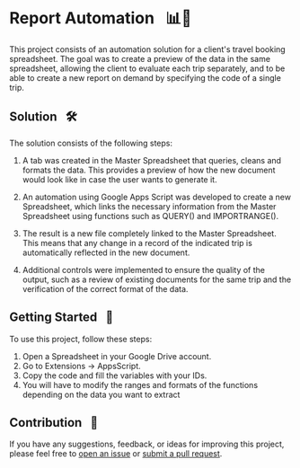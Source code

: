 # Report Automation &nbsp; 📊🚀

This project consists of an automation solution for a client's travel booking spreadsheet. The goal was to create a preview of the data in the same spreadsheet, allowing the client to evaluate each trip separately, and to be able to create a new report on demand by specifying the code of a single trip.



## Solution &nbsp; 🛠️

The solution consists of the following steps:

1. A tab was created in the Master Spreadsheet that queries, cleans and formats the data. This provides a preview of how the new document would look like in case the user wants to generate it.

2. An automation using Google Apps Script was developed to create a new Spreadsheet, which links the necessary information from the Master Spreadsheet using functions such as QUERY() and IMPORTRANGE().

3. The result is a new file completely linked to the Master Spreadsheet. This means that any change in a record of the indicated trip is automatically reflected in the new document.

4. Additional controls were implemented to ensure the quality of the output, such as a review of existing documents for the same trip and the verification of the correct format of the data.

## Getting Started &nbsp; 🚀

To use this project, follow these steps:

1. Open a Spreadsheet in your Google Drive account.
2. Go to Extensions -> AppsScript.
3. Copy the code and fill the variables with your IDs.
4. You will have to modify the ranges and formats of the functions depending on the data you want to extract

## Contribution &nbsp; 🤝

If you have any suggestions, feedback, or ideas for improving this project, please feel free to [open an issue](https://github.com/jbrekes/google_apps_script_projects/issues) or [submit a pull request](https://github.com/jbrekes/google_apps_script_projects/pulls).
